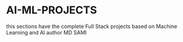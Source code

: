 # AI-ML-PROJECTS
this sections have the complete Full Stack projects based on Machine Learning and AI
author MD SAMI

